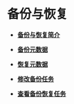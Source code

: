 # 备份与恢复<a name="ZH-CN_TOPIC_0174499478"></a>

-   **[备份与恢复简介](备份与恢复简介-160.md)**  

-   **[备份元数据](备份元数据-161.md)**  

-   **[恢复元数据](恢复元数据-162.md)**  

-   **[修改备份任务](修改备份任务-163.md)**  

-   **[查看备份恢复任务](查看备份恢复任务-164.md)**  


